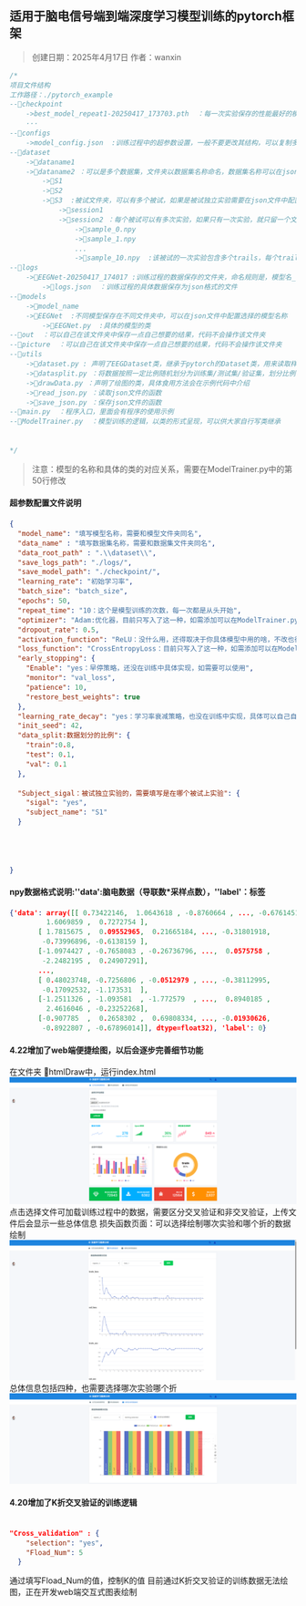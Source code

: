 ## 适用于脑电信号端到端深度学习模型训练的pytorch框架
> 创建日期：2025年4月17日
> 作者：wanxin

```C++
/*
项目文件结构
工作路径：./pytorch_example
--📂checkpoint
    ->best_model_repeat1-20250417_173703.pth  ：每一次实验保存的性能最好的模型
    ···
--📂configs
    ->model_config.json  :训练过程中的超参数设置，一般不要更改其结构，可以复制多份在main.py中填写相应路径
--📂dataset
    ->📂dataname1
    ->📂dataname2 ：可以是多个数据集，文件夹以数据集名称命名，数据集名称可以在json文件中配置
        ->📂S1
        ->📂S2
        ->📂S3  :被试文件夹，可以有多个被试，如果是被试独立实验需要在json文件中配置需要针对哪个被试实验
            ->📂session1 
            ->📂session2 ：每个被试可以有多次实验，如果只有一次实验，就只留一个文件夹就行
                ->📄sample_0.npy
                ->📄sample_1.npy
                ...
                ->📄sample_10.npy  :该被试的一次实验包含多个trails，每个trails保存为一个npy文件，npy文件的格式后面介绍    
--📂logs
    ->📂EEGNet-20250417_174017 :训练过程的数据保存的文件夹，命名规则是，模型名_日期_时间
        ->📄logs.json  ：训练过程的具体数据保存为json格式的文件
--📂models
    ->📂model_name 
    ->📂EEGNet  :不同模型保存在不同文件夹中，可以在json文件中配置选择的模型名称
        ->📄EEGNet.py  :具体的模型的类 
--📂out  ：可以自己在该文件夹中保存一点自己想要的结果，代码不会操作该文件夹
--📂picture  ：可以自己在该文件夹中保存一点自己想要的结果，代码不会操作该文件夹
--📂utils
    ->📄dataset.py : 声明了EEGDataset类，继承于pytorch的Dataset类，用来读取样本数据
    ->📄datasplit.py ：将数据按照一定比例随机划分为训练集/测试集/验证集，划分比例可以在json文件中配置
    ->📄drawData.py ：声明了绘图的类，具体食用方法会在示例代码中介绍
    ->📄read_json.py ：读取json文件的函数
    ->📄save_json.py ：保存json文件的函数
--📄main.py  ：程序入口，里面会有程序的使用示例
--📄ModelTrainer.py  ：模型训练的逻辑，以类的形式呈现，可以供大家自行写类继承


*/
```
>注意：模型的名称和具体的类的对应关系，需要在ModelTrainer.py中的第50行修改
#### 超参数配置文件说明
```json
{
  "model_name": "填写模型名称，需要和模型文件夹同名",   
  "data_name" : "填写数据集名称，需要和数据集文件夹同名",
  "data_root_path" : ".\\dataset\\",
  "save_logs_path": "./logs/",
  "save_model_path": "./checkpoint/",
  "learning_rate": "初始学习率",
  "batch_size": "batch_size",
  "epochs": 50,
  "repeat_time": "10：这个是模型训练的次数，每一次都是从头开始",
  "optimizer": "Adam:优化器，目前只写入了这一种，如需添加可以在ModelTrainer.py的initialize_optimizer函数中添加",
  "dropout_rate": 0.5,
  "activation_function": "ReLU：没什么用，还得取决于你具体模型中用的啥，不改也行",
  "loss_function": "CrossEntropyLoss：目前只写入了这一种，如需添加可以在ModelTrainer.py的initialize_loss函数中添加",
  "early_stopping": { 
    "Enable": "yes：早停策略，还没在训练中具体实现，如需要可以使用",
    "monitor": "val_loss",
    "patience": 10,
    "restore_best_weights": true
  },
  "learning_rate_decay": "yes：学习率衰减策略，也没在训练中实现，具体可以自己自定义",
  "init_seed": 42,
  "data_split:数据划分的比例": { 
    "train":0.8,
    "test": 0.1,
    "val": 0.1
  },

  "Subject_sigal：被试独立实验的，需要填写是在哪个被试上实验": {
    "sigal": "yes",
    "subject_name": "S1"
  }




}

```
#### npy数据格式说明:''data':脑电数据（导联数*采样点数），''label'：标签
```json
{'data': array([[ 0.73422146,  1.0643618 , -0.8760664 , ..., -0.6761451 ,
         1.6069859 ,  0.7272754 ],
       [ 1.7815675 ,  0.09552965,  0.21665184, ..., -0.31801918,
        -0.73996896, -0.6138159 ],
       [-1.0974427 , -0.7658083 , -0.26736796, ...,  0.0575758 ,
        -2.2482195 ,  0.24907291],
       ...,
       [ 0.48023748, -0.7256806 , -0.0512979 , ..., -0.38112995,
        -0.17092532, -1.173531  ],
       [-1.2511326 , -1.093581  , -1.772579  , ...,  0.8940185 ,
         2.4616046 , -0.23252268],
       [-0.907785  ,  0.2658302 ,  0.69808334, ..., -0.01930626,
        -0.8922807 , -0.67896014]], dtype=float32), 'label': 0}
```
#### 4.22增加了web端便捷绘图，以后会逐步完善细节功能
在文件夹 📂htmlDraw中，运行index.html
![img.png](images/img.png)
点击选择文件可加载训练过程中的数据，需要区分交叉验证和非交叉验证，上传文件后会显示一些总体信息
损失函数页面：可以选择绘制哪次实验和哪个折的数据绘制
![img_1.png](images/img_1.png)
总体信息包括四种，也需要选择哪次实验哪个折
![img_2.png](images/img_2.png)
#### 4.20增加了K折交叉验证的训练逻辑
```json

"Cross_validation" : {
    "selection": "yes",
    "Fload_Num": 5
  }
```
通过填写Fload_Num的值，控制K的值
目前通过K折交叉验证的训练数据无法绘图，正在开发web端交互式图表绘制


